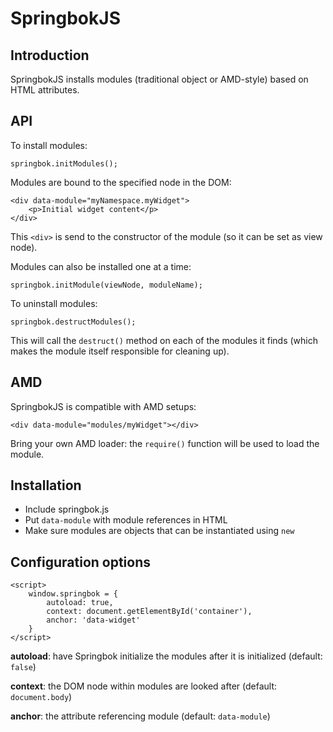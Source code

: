 # SpringbokJS

## Introduction

SpringbokJS installs modules (traditional object or AMD-style) based on HTML attributes.

## API

To install modules:

	springbok.initModules();

Modules are bound to the specified node in the DOM:

	<div data-module="myNamespace.myWidget">
		<p>Initial widget content</p>
	</div>

This `<div>` is send to the constructor of the module (so it can be set as view node).

Modules can also be installed one at a time:

	springbok.initModule(viewNode, moduleName);

To uninstall modules:

	springbok.destructModules();

This will call the `destruct()` method on each of the modules it finds (which makes the module itself responsible for cleaning up).

## AMD

SpringbokJS is compatible with AMD setups:

	<div data-module="modules/myWidget"></div>

Bring your own AMD loader: the `require()` function will be used to load the module.

## Installation

* Include springbok.js
* Put `data-module` with module references in HTML
* Make sure modules are objects that can be instantiated using `new`

## Configuration options

	<script>
		window.springbok = {
			autoload: true,
			context: document.getElementById('container'),
			anchor: 'data-widget'
		}
	</script>

**autoload**: have Springbok initialize the modules after it is initialized (default: `false`)

**context**: the DOM node within modules are looked after (default: `document.body`)

**anchor**: the attribute referencing module (default: `data-module`)

